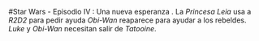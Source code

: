 #Star Wars - Episodio IV : Una nueva esperanza
.
La *Princesa Leia* usa a *R2D2* para pedir ayuda
*Obi-Wan* reaparece para ayudar a los rebeldes.
*Luke* y *Obi-Wan* necesitan salir de *Tatooine*.
